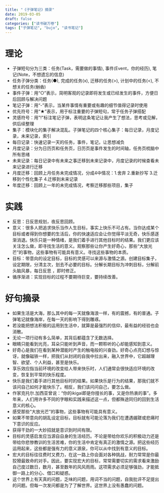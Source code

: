 ```yaml
---
title: "《子弹笔记》摘录"
date: 2019-03-05
draft: false
categories: ["读书破万卷"]
tags: ["子弹笔记", "bujo", "读书笔记"]
---
```


# 理论

-   子弹短句分为三类：任务(Task，需要做的事情), 事件(Event，你的经历), 笔记(Note，不想遗忘的信息)
-   任务子弹分类：任务(●), 完成的任务(x), 迁移的任务(>), 计划中的任务(<), 不想关的任务(<del>划去</del>)
-   事件子弹：用“○”表示，简明客观的记录即将发生或已经发生的事件，方便日后回顾与解决问题
-   笔记子弹：用“-”表示，当某件事情有重要或有趣的细节值得记录时使用
-   优先符号：用“★”表示，用于标注重要的子弹短句，常于任务子弹搭配
-   灵感符号：用"!"标注笔记子弹，表明这条笔记让我产生了想法，思考或见解，供后续整理
-   集子：模块化的集子解决混乱。子弹笔记的四个核心集子：每日记录，月度记录，未来记录，索引
-   每日记录：快速记录一天的任务，事件，笔记，让思想减负
-   月度记录：分为日历页和任务页，日历页是事件发生的时间轴，任务页梳脑中所有思绪
-   未来记录：每日记录中有未来之事迁移到未来记录中，月度记录的时候查看未来记录进行迁移
-   月度迁移：回顾上月任务未完成情况，分成4中情况：1.舍弃 2.重新抄写 3.迁移到个性化集子 4.迁移到未来记录
-   年度迁移：回顾上一年的未完成情况，考察迁移那些项目，集子


# 实践

-   反思：日反思规划，夜反思回顾。
-   意义：很多人把追求快乐当作人生目标，事实上快乐不可占有。当你达成某个目标或者得到你想要的生活后，你的快速适应会让你觉得平淡无奇，快乐感逐渐消退。快乐只是一种情绪，是我们着手进行其他目标时的结果。我们更应该关注怎么做，即寻找生活的意义。观察那些让你产生好奇心，那些“大放光芒”的事物，这些事物有可能具有意义。寻找这些事物的本质。
-   目标：带意向的设定目标，目标的灵感可以来源与激情之源。创建目标集子，设定期限，分清主次，划去不必要的目标。分解长期目标为冲刺目标，分解前头脑风暴，每日反思 ，即时修正。
-   循序渐进：实现目标的过程不要期待巨变，要持续改善。


# 好句摘录

-   如果生活是大海，那么其中的每一天就像海浪一样，有的震撼，有的普通。子弹笔记就像海岸，在每一天的影响下得到雕琢。
-   若没能把想法积极的运用到生活中，就算是最强烈的信仰，最有益的经验也会消散。
-   无论一项行动有多么简单，其背后都蕴含了无数选择。
-   眼睛只能看到光亮，耳朵只能听到声音，而一颗聆听的心却能感知到意义。
-   好奇心是我们在看到某种潜能时产生的触电般的兴奋劲。好奇心点亮幻想与惊讶，就像磁铁一样，把我们从封闭的自我中拉出来，融入世界中，它超越理智、欲望、个人利益，甚至是快乐。
-   享乐效应指当前环境的改变给人带来快乐时，人们通常会很快适应环境的改变，恢复到平常的快乐程度。
-   快乐是我们着手进行其他目标时的结果。如果快乐是行为的结果，那我们就不该问自己如何才能快乐了。相反，我们该问问自己，要怎么做。
-   作家克托尔.加西亚曾说：“你的ikigai即是你擅长的事，又是你热衷的事”。多年来，人们用许多不同的字眼和实践来描述这一点，但都殊途同归的回到生活意义的核心。
-   感受那些“大放光芒”的事物，这些事物有可能具有意义。
-   如果不带意向的胡乱设定目标，目标就有可能沦落为我们在遭遇龌蹉或悲痛时下意识的反应。
-   获得干劲的一大妙招就是意识到时间有限。
-   目标的灵感启发应当源自自身的生活经历。不论是带给你欢乐的积极动力还是带给你悲惨教训的生活苦难，你的生活中肯定有真正的激情之源。把这些经历运用起来，这些都是强有力的意义源泉，你可以从中找到有意义的目标。
-   宏大的目标往往费时又费力，在这一路上你会面对各种挑战，耐力常常是你最狡猾最致命的对手。因此，要实现宏大的目标，常常需要切实的需求看来激励自己度过数日，数月，甚至数年的风风雨雨。这项需求必须足够强劲，才能抵御一路上的分心、借口和疑惑。
-   这个世界上有天真的问题，乏味的问题，用词不当的问题，自我批评不足提出的问题。但每一次发问都是为了了解世界。这世界上没有愚蠢的问题。


